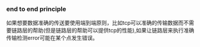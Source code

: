 ### end to end principle
如果想要数据准确的传送要使用端到端原则，比如tcp可以准确的传输数据而不需要链路层的帮助(但是链路层的帮助可以提供tcp的性能),如果让链路层来执行准确传输检测error可能在某个点发生错误。